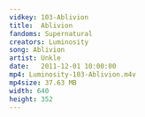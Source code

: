 ```yaml
---
vidkey: 103-Ablivion
title:  Ablivion
fandoms: Supernatural
creators: Luminosity
song: Ablivion
artist: Unkle
date:   2011-12-01 10:00:00
mp4: Luminosity-103-Ablivion.m4v
mp4size: 37.63 MB
width: 640
height: 352
---
```



  